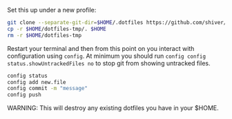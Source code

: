 Set this up under a new profile:

```bash
git clone --separate-git-dir=$HOME/.dotfiles https://github.com/shiver/dotfiles $HOME/dotfiles-tmp
cp -r $HOME/dotfiles-tmp/. $HOME
rm -r $HOME/dotfiles-tmp
```

Restart your terminal and then from this point on you interact with configuration using `config`.
At minimum you should run `config config status.showUntrackedFiles no` to stop git from showing untracked files.

```bash
config status
config add new.file
config commit -m "message"
config push
```

WARNING: This will destroy any existing dotfiles you have in your $HOME.
